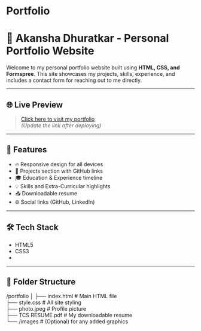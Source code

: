 # Portfolio
# 💼 Akansha Dhuratkar - Personal Portfolio Website

Welcome to my personal portfolio website built using **HTML, CSS, and Formspree**. This site showcases my projects, skills, experience, and includes a contact form for reaching out to me directly.

---

## 🌐 Live Preview

> [Click here to visit my portfolio](https://your-username.github.io/Portfolio)  
*(Update the link after deploying)*

---

## 📌 Features

- 🔥 Responsive design for all devices
- 🧾 Projects section with GitHub links
- 🎓 Education & Experience timeline
- 💡 Skills and Extra-Curricular highlights
- 📥 Downloadable resume
- 🌐 Social links (GitHub, LinkedIn)

---

## 🛠️ Tech Stack

- HTML5  
- CSS3
- 
---

## 📁 Folder Structure
/portfolio
│
├── index.html # Main HTML file<br>
├── style.css # All site styling<br>
├── photo.jpeg # Profile picture<br>
├── TCS RESUME.pdf # My downloadable resume<br>
└── /images # (Optional) for any added graphics<br>

